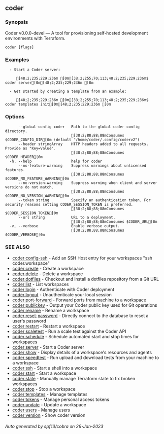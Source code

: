 ## coder

### Synopsis

Coder v0.0.0-devel — A tool for provisioning self-hosted development environments with Terraform.

```
coder [flags]
```

### Examples

```
  - Start a Coder server:

     [48;2;235;229;236m [0m[38;2;255;70;113;48;2;235;229;236m$ coder server[0m[48;2;235;229;236m [0m

  - Get started by creating a template from an example:

     [48;2;235;229;236m [0m[38;2;255;70;113;48;2;235;229;236m$ coder templates init[0m[48;2;235;229;236m [0m
```

### Options

```
      --global-config coder   Path to the global coder config directory.
                              [38;2;88;88;88mConsumes $CODER_CONFIG_DIR[0m (default "/home/coder/.config/coderv2")
      --header stringArray    HTTP headers added to all requests. Provide as "Key=Value".
                              [38;2;88;88;88mConsumes $CODER_HEADER[0m
  -h, --help                  help for coder
      --no-feature-warning    Suppress warnings about unlicensed features.
                              [38;2;88;88;88mConsumes $CODER_NO_FEATURE_WARNING[0m
      --no-version-warning    Suppress warning when client and server versions do not match.
                              [38;2;88;88;88mConsumes $CODER_NO_VERSION_WARNING[0m
      --token string          Specify an authentication token. For security reasons setting CODER_SESSION_TOKEN is preferred.
                              [38;2;88;88;88mConsumes $CODER_SESSION_TOKEN[0m
      --url string            URL to a deployment.
                              [38;2;88;88;88mConsumes $CODER_URL[0m
  -v, --verbose               Enable verbose output.
                              [38;2;88;88;88mConsumes $CODER_VERBOSE[0m
```

### SEE ALSO

- [coder config-ssh](coder_config-ssh.md) - Add an SSH Host entry for your workspaces "ssh coder.workspace"
- [coder create](coder_create.md) - Create a workspace
- [coder delete](coder_delete.md) - Delete a workspace
- [coder dotfiles](coder_dotfiles.md) - Checkout and install a dotfiles repository from a Git URL
- [coder list](coder_list.md) - List workspaces
- [coder login](coder_login.md) - Authenticate with Coder deployment
- [coder logout](coder_logout.md) - Unauthenticate your local session
- [coder port-forward](coder_port-forward.md) - Forward ports from machine to a workspace
- [coder publickey](coder_publickey.md) - Output your Coder public key used for Git operations
- [coder rename](coder_rename.md) - Rename a workspace
- [coder reset-password](coder_reset-password.md) - Directly connect to the database to reset a user's password
- [coder restart](coder_restart.md) - Restart a workspace
- [coder scaletest](coder_scaletest.md) - Run a scale test against the Coder API
- [coder schedule](coder_schedule.md) - Schedule automated start and stop times for workspaces
- [coder server](coder_server.md) - Start a Coder server
- [coder show](coder_show.md) - Display details of a workspace's resources and agents
- [coder speedtest](coder_speedtest.md) - Run upload and download tests from your machine to a workspace
- [coder ssh](coder_ssh.md) - Start a shell into a workspace
- [coder start](coder_start.md) - Start a workspace
- [coder state](coder_state.md) - Manually manage Terraform state to fix broken workspaces
- [coder stop](coder_stop.md) - Stop a workspace
- [coder templates](coder_templates.md) - Manage templates
- [coder tokens](coder_tokens.md) - Manage personal access tokens
- [coder update](coder_update.md) - Update a workspace
- [coder users](coder_users.md) - Manage users
- [coder version](coder_version.md) - Show coder version

###### Auto generated by spf13/cobra on 26-Jan-2023
